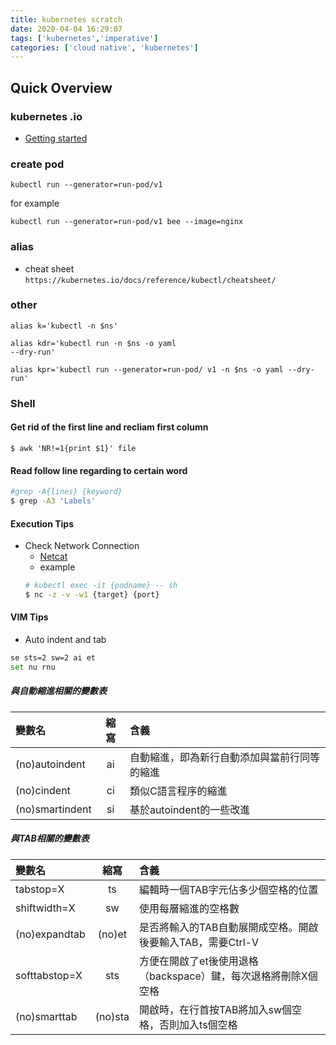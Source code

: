 ```yaml
---
title: kubernetes scratch
date: 2020-04-04 16:29:07
tags: ['kubernetes','imperative']
categories: ['cloud native', 'kubernetes']
---
```


## Quick Overview
### kubernetes .io
- [Getting started](https://kubernetes.io/docs/reference/generated/kubectl/kubectl-commands#-em-deployment-em-)

### create pod
`kubectl run --generator=run-pod/v1`

for example

`kubectl run --generator=run-pod/v1 bee --image=nginx`

### alias

- cheat sheet
`https://kubernetes.io/docs/reference/kubectl/cheatsheet/`

### other
```
alias k='kubectl -n $ns'

alias kdr='kubectl run -n $ns -o yaml 
--dry-run'

alias kpr='kubectl run --generator=run-pod/ v1 -n $ns -o yaml --dry-run'
```


### Shell
#### Get rid of the first line and recliam first column
```
$ awk 'NR!=1{print $1}' file
```
#### Read follow line regarding to certain word
```bash
#grep -A{lines} {keyword}
$ grep -A3 'Labels'
```


#### Execution Tips
- Check Network Connection
    - [Netcat](https://blog.gtwang.org/linux/linux-utility-netcat-examples/)
    - example
    ```bash
    # kubectl exec -it {podname} -- sh
    $ nc -z -v -w1 {target} {port}
    ```

#### VIM Tips
- Auto indent and tab
```bash
se sts=2 sw=2 ai et
set nu rnu
```


##### 與自動縮進相關的變數表
變數名|縮寫|含義
:---|:---:|:---
(no)autoindent |ai | 自動縮進，即為新行自動添加與當前行同等的縮進
(no)cindent | ci | 類似C語言程序的縮進
(no)smartindent |si | 基於autoindent的一些改進

##### 與TAB相關的變數表
變數名|縮寫|含義
:---|:---:|:---|
tabstop=X|ts|編輯時一個TAB字元佔多少個空格的位置|
shiftwidth=X|sw|使用每層縮進的空格數
(no)expandtab|(no)et|是否將輸入的TAB自動展開成空格。開啟後要輸入TAB，需要Ctrl-V<TAB>
softtabstop=X|sts|方便在開啟了et後使用退格（backspace）鍵，每次退格將刪除X個空格
(no)smarttab|(no)sta|開啟時，在行首按TAB將加入sw個空格，否則加入ts個空格